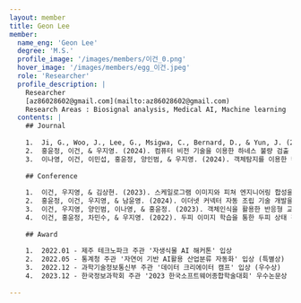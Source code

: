 ```yaml
--- 
layout: member 
title: Geon Lee 
member:
  name_eng: 'Geon Lee'
  degree: 'M.S.'
  profile_image: '/images/members/이건_0.png'
  hover_image: '/images/members/egg_이건.jpeg'
  role: 'Researcher'
  profile_description: |
    Researcher
    [az86028602@gmail.com](mailto:az86028602@gmail.com)
    Research Areas : Biosignal analysis, Medical AI, Machine learning
  contents: |
    ## Journal
    
    1.  Ji, G., Woo, J., Lee, G., Msigwa, C., Bernard, D., & Yun, J. (2024). AIoT-Based Smart Healthcare in Everyday Lives: Data Collection and Standardization from Smartphones and Smartwatches. IEEE Internet of Things Journal.
    2.  홍윤정, 이건, & 우지영. (2024). 컴퓨터 비전 기술을 이용한 하네스 불량 검출 방법. 한국컴퓨터정보학회논문지, 29(1), 77-84.
    3.  이나영, 이건, 이민섭, 홍윤정, 양인범, & 우지영. (2024). 객체탐지를 이용한 캠퍼스내 교통안전 시스템 개발. 한국컴퓨터정보학회논문지, 29(1), 51-59.
    
    ## Conference
    
    1.  이건, 우지영, & 김상현. (2023). 스케일로그램 이미지와 피쳐 엔지니어링 합성을 통한 딥러닝 기반 침습적 저혈압 예측. 한국정보과학회 학술발표논문집, 925-927.
    2.  홍윤정, 이건, 우지영, & 남윤영. (2024). 이더넷 커넥터 자동 조립 기술 개발을 위한 컴퓨터 비전 기반 공정 검사. 한국컴퓨터정보학회 학술발표논문집, 32(1), 89-90.
    3.  이건, 우지영, 양인범, 이나영, & 홍윤정. (2023). 객체인식을 활용한 반응형 교통시스템 설계. 한국컴퓨터정보학회 학술발표논문집, 31(1), 23-24.
    4.  이건, 홍윤정, 차민수, & 우지영. (2022). 두피 이미지 학습을 통한 두피 상태 진단. 한국컴퓨터정보학회 학술발표논문집, 30(1), 327-329.
    
    ## Award
    
    1.  2022.01 - 제주 테크노파크 주관 '자생식물 AI 해커톤' 입상
    2.  2022.05 - 통계청 주관 '자연어 기반 AI활용 산업분류 자동화' 입상 (특별상)
    3.  2022.12 - 과학기술정보통신부 주관 '데이터 크리에이터 캠프' 입상 (우수상)
    4.  2023.12 - 한국정보과학회 주관 '2023 한국소프트웨어종합학술대회' 우수논문상
    
--- 
```

